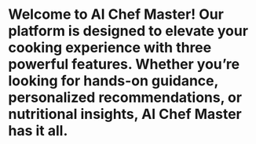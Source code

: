 # Welcome to AI Chef Master! Our platform is designed to elevate your cooking experience with three powerful features. Whether you’re looking for hands-on guidance, personalized recommendations, or nutritional insights, AI Chef Master has it all.